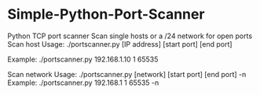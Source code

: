 # Simple-Python-Port-Scanner


Python TCP port scanner Scan single hosts or a /24 network for open ports  Scan host Usage: ./portscanner.py [IP address] [start port] [end port]


Example: ./portscanner.py 192.168.1.10 1 65535  


Scan network Usage: ./portscanner.py [network] [start port] [end port] -n Example: ./portscanner.py 192.168.1 1 65535 -n
